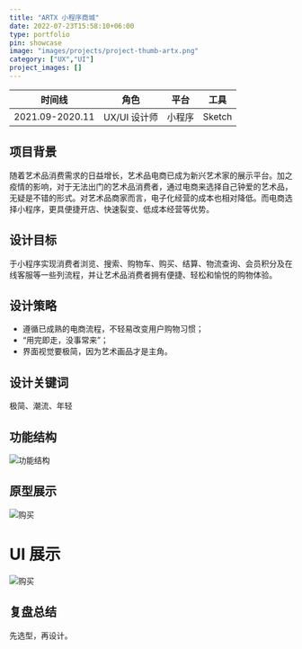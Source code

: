 ```yaml
---
title: "ARTX 小程序商城"
date: 2022-07-23T15:58:10+06:00
type: portfolio
pin: showcase
image: "images/projects/project-thumb-artx.png"
category: ["UX","UI"]
project_images: []
---
```

时间线 | 角色 | 平台 | 工具
-- | -- | -- | --
2021.09-2020.11 | UX/UI 设计师 | 小程序 | Sketch

## 项目背景
随着艺术品消费需求的日益增长，艺术品电商已成为新兴艺术家的展示平台。加之疫情的影响，对于无法出门的艺术品消费者，通过电商来选择自己钟爱的艺术品，无疑是不错的形式。对艺术品商家而言，电子化经营的成本也相对降低。而电商选择小程序，更具便捷开店、快速裂变、低成本经营等优势。

## 设计目标
于小程序实现消费者浏览、搜索、购物车、购买、结算、物流查询、会员积分及在线客服等一些列流程，并让艺术品消费者拥有便捷、轻松和愉悦的购物体验。
## 设计策略
* 遵循已成熟的电商流程，不轻易改变用户购物习惯；
* “用完即走，没事常来”；
* 界面视觉要极简，因为艺术画品才是主角。

## 设计关键词
极简、潮流、年轻

## 功能结构
![功能结构](/images/projects/ArtX/ArtX_mp_map.png)

## 原型展示
![购买](/images/projects/ArtX/ArtX_mp_buy.png)

# UI 展示
![购买](/images/projects/ArtX/ArtX_mp_buy_UI.png)

## 复盘总结
先选型，再设计。



